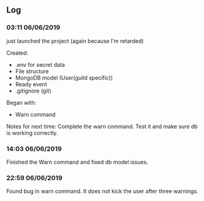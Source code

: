 ## Log

### 03:11 06/06/2019

just launched the project (again because I'm retarded)

Created:
*   .env for secret data
*   File structure
*   MongoDB model (User(guild specific))
*   Ready event
*   .gitignore (git)

Began with:
*   Warn command

Notes for next time:
Complete the warn command. Test it and make sure db is working correctly.

### 14:03 06/06/2019

Finished the Warn command and fixed db model issues.

### 22:59 06/06/2019

Found bug in warn command. It does not kick the user after three warnings.